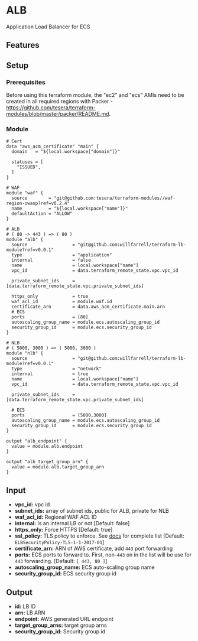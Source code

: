 # ALB
Application Load Balancer for ECS

## Features

## Setup

### Prerequisites
Before using this terraform module, the "ec2" and "ecs" AMIs need to be created in all required regions with Packer - https://github.com/tesera/terraform-modules/blob/master/packer/README.md. 

### Module
```hcl-terraform
# Cert
data "aws_acm_certificate" "main" {
  domain   = "${local.workspace["domain"]}"

  statuses = [
    "ISSUED",
  ]
}

# WAF
module "waf" {
  source        = "git@github.com:tesera/terraform-modules//waf-region-owasp?ref=v0.2.4"
  name          = "${local.workspace["name"]}"
  defaultAction = "ALLOW"
}

# ALB
# ( 80 -> 443 ) => ( 80 )
module "alb" {
  source                 = "git@github.com:willfarrell/terraform-lb-module?ref=v0.0.1"
  type                   = "application"
  internal               = false
  name                   = local.workspace["name"]
  vpc_id                 = data.terraform_remote_state.vpc.vpc_id

  private_subnet_ids     = [data.terraform_remote_state.vpc.private_subnet_ids]
  
  https_only             = true
  waf_acl_id             = module.waf.id
  certificate_arn        = data.aws_acm_certificate.main.arn
  # ECS
  ports                  = [80]
  autoscaling_group_name = module.ecs.autoscaling_group_id
  security_group_id      = module.ecs.security_group_id
}

# NLB
# ( 5000, 3000 ) => ( 5000, 3000 )
module "nlb" {
  source                 = "git@github.com:willfarrell/terraform-lb-module?ref=v0.0.1"
  type                   = "network"
  internal               = true
  name                   = local.workspace["name"]
  vpc_id                 = data.terraform_remote_state.vpc.vpc_id

  private_subnet_ids     = [data.terraform_remote_state.vpc.private_subnet_ids]

  # ECS
  ports                  = [5000,3000]
  autoscaling_group_name = module.ecs.autoscaling_group_id
  security_group_id      = module.ecs.security_group_id
}

output "alb_endpoint" {
  value = module.alb.endpoint
}

output "alb_target_group_arn" {
  value = module.alb.target_group_arn
}
```

## Input
- **vpc_id:** vpc id
- **subnet_ids:** array of subnet ids, public for ALB, private for NLB
- **waf_acl_id:** Regional WAF ACL ID
- **internal:** Is an internal LB or not [Default: false]
- **https_only:** Force HTTPS [Default: true]
- **ssl_policy:** TLS policy to enforce. See [docs](https://docs.aws.amazon.com/elasticloadbalancing/latest/application/create-https-listener.html) for complete list [Default: `ELBSecurityPolicy-TLS-1-1-2017-01`]
- **certificate_arn:** ARN of AWS certificate, add `443` port forwarding
- **ports:** ECS ports to forward to. First, non-`443` on in the list will be use for `443` forwarding. [Default: `[ 443, 80 ]`]
- **autoscaling_group_name:** ECS auto-scaling group name
- **security_group_id:** ECS security group id

## Output
- **id:** LB ID
- **arn:** LB ARN
- **endpoint:** AWS generated URL endpoint
- **target_group_arns:** target group arns
- **security_group_id:** Security group id

